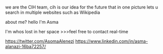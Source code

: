 we are the CIH team, cih is our idea for the future that in one picture lets u search in multiple websites such as Wikipedia

about me?
hello I'm Asma 

I'm whos lost in her space >>>feel free to contact real-time 

https://twitter.com/AsomaAlenezi
https://www.linkedin.com/in/asma-alanazi-16ba72257/
